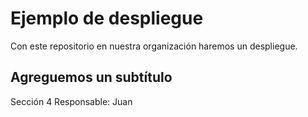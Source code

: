 # Ejemplo de despliegue


Con este repositorio en nuestra organización haremos un despliegue.

## Agreguemos un subtítulo

Sección 4 
Responsable: Juan
